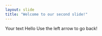 ```yaml
---
layout: slide
title: "Welcome to our second slide!"
---
```

Your text Hello 
Use the left arrow to go back!
